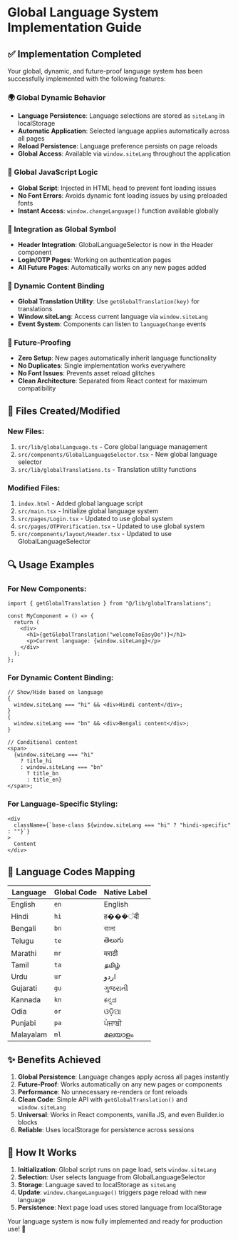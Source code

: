 # Global Language System Implementation Guide

## ✅ Implementation Completed

Your global, dynamic, and future-proof language system has been successfully implemented with the following features:

### 🌍 Global Dynamic Behavior

- **Language Persistence**: Language selections are stored as `siteLang` in localStorage
- **Automatic Application**: Selected language applies automatically across all pages
- **Reload Persistence**: Language preference persists on page reloads
- **Global Access**: Available via `window.siteLang` throughout the application

### 🔧 Global JavaScript Logic

- **Global Script**: Injected in HTML head to prevent font loading issues
- **No Font Errors**: Avoids dynamic font loading issues by using preloaded fonts
- **Instant Access**: `window.changeLanguage()` function available globally

### 🧩 Integration as Global Symbol

- **Header Integration**: GlobalLanguageSelector is now in the Header component
- **Login/OTP Pages**: Working on authentication pages
- **All Future Pages**: Automatically works on any new pages added

### 📝 Dynamic Content Binding

- **Global Translation Utility**: Use `getGlobalTranslation(key)` for translations
- **Window.siteLang**: Access current language via `window.siteLang`
- **Event System**: Components can listen to `languageChange` events

### 🚀 Future-Proofing

- **Zero Setup**: New pages automatically inherit language functionality
- **No Duplicates**: Single implementation works everywhere
- **No Font Issues**: Prevents asset reload glitches
- **Clean Architecture**: Separated from React context for maximum compatibility

## 📁 Files Created/Modified

### New Files:

1. `src/lib/globalLanguage.ts` - Core global language management
2. `src/components/GlobalLanguageSelector.tsx` - New global language selector
3. `src/lib/globalTranslations.ts` - Translation utility functions

### Modified Files:

1. `index.html` - Added global language script
2. `src/main.tsx` - Initialize global language system
3. `src/pages/Login.tsx` - Updated to use global system
4. `src/pages/OTPVerification.tsx` - Updated to use global system
5. `src/components/layout/Header.tsx` - Updated to use GlobalLanguageSelector

## 🔍 Usage Examples

### For New Components:

```tsx
import { getGlobalTranslation } from "@/lib/globalTranslations";

const MyComponent = () => {
  return (
    <div>
      <h1>{getGlobalTranslation("welcomeToEasyDo")}</h1>
      <p>Current language: {window.siteLang}</p>
    </div>
  );
};
```

### For Dynamic Content Binding:

```tsx
// Show/Hide based on language
{
  window.siteLang === "hi" && <div>Hindi content</div>;
}
{
  window.siteLang === "bn" && <div>Bengali content</div>;
}

// Conditional content
<span>
  {window.siteLang === "hi"
    ? title_hi
    : window.siteLang === "bn"
      ? title_bn
      : title_en}
</span>;
```

### For Language-Specific Styling:

```tsx
<div
  className={`base-class ${window.siteLang === "hi" ? "hindi-specific" : ""}`}
>
  Content
</div>
```

## 🎯 Language Codes Mapping

| Language  | Global Code | Native Label |
| --------- | ----------- | ------------ |
| English   | `en`        | English      |
| Hindi     | `hi`        | ह���ंदी      |
| Bengali   | `bn`        | বাংলা        |
| Telugu    | `te`        | తెలుగు       |
| Marathi   | `mr`        | मराठी        |
| Tamil     | `ta`        | தமிழ்        |
| Urdu      | `ur`        | اردو         |
| Gujarati  | `gu`        | ગુજરાતી      |
| Kannada   | `kn`        | ಕನ್ನಡ        |
| Odia      | `or`        | ଓଡ଼ିଆ        |
| Punjabi   | `pa`        | ਪੰਜਾਬੀ       |
| Malayalam | `ml`        | മലയാളം       |

## ✨ Benefits Achieved

1. **Global Persistence**: Language changes apply across all pages instantly
2. **Future-Proof**: Works automatically on any new pages or components
3. **Performance**: No unnecessary re-renders or font reloads
4. **Clean Code**: Simple API with `getGlobalTranslation()` and `window.siteLang`
5. **Universal**: Works in React components, vanilla JS, and even Builder.io blocks
6. **Reliable**: Uses localStorage for persistence across sessions

## 🔄 How It Works

1. **Initialization**: Global script runs on page load, sets `window.siteLang`
2. **Selection**: User selects language from GlobalLanguageSelector
3. **Storage**: Language saved to localStorage as `siteLang`
4. **Update**: `window.changeLanguage()` triggers page reload with new language
5. **Persistence**: Next page load uses stored language from localStorage

Your language system is now fully implemented and ready for production use! 🎉
